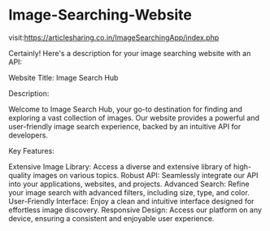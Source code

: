 # Image-Searching-Website

visit:https://articlesharing.co.in/ImageSearchingApp/index.php

Certainly! Here's a description for your image searching website with an API:

Website Title: Image Search Hub

Description:

Welcome to Image Search Hub, your go-to destination for finding and exploring a vast collection of images. Our website provides a powerful and user-friendly image search experience, backed by an intuitive API for developers.

Key Features:

Extensive Image Library: Access a diverse and extensive library of high-quality images on various topics.
Robust API: Seamlessly integrate our API into your applications, websites, and projects.
Advanced Search: Refine your image search with advanced filters, including size, type, and color.
User-Friendly Interface: Enjoy a clean and intuitive interface designed for effortless image discovery.
Responsive Design: Access our platform on any device, ensuring a consistent and enjoyable user experience.
